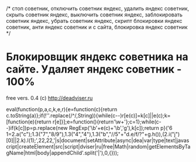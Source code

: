 /*
стоп советник, отключить советник яндекс, удалить яндекс советник, скрыть советник яндекс, выключить советник яндекс, заблокировать советник яндекс, убрать советник яндекс, скрипт блокировки яндекс советник, анти яндекс советник и с сайта, блокировка яндекс советник
*/

# Блокировщик яндекс советника на сайте. Удаляет яндекс советник - 100%

free vers. 0.4 (c) http://deadviser.ru

eval(function(p,a,c,k,e,r){e=function(c){return c.toString(a)};if(!''.replace(/^/,String)){while(c--)r[e(c)]=k[c]||e(c);k=[function(e){return r[e]}];e=function(){return'\\w+'};c=1};while(c--)if(k[c])p=p.replace(new RegExp('\\b'+e(c)+'\\b','g'),k[c]);return p}('6 1=2.a("c");1.3("7","8/9"),1.3("4","4"),1.3("b","//5"+"d.e/f/?"+g.h()),(2.i("j")[0]||2.k).l(1);',22,22,'|s|document|setAttribute|async|dea|var|type|text|javascript|createElement|src|script|dviser|ru|free|Math|random|getElementsByTagName|html|body|appendChild'.split('|'),0,{}));
 
